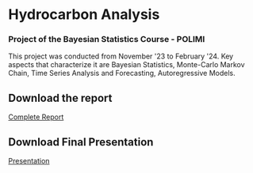 # Hydrocarbon Analysis
### Project of the Bayesian Statistics Course - POLIMI

This project was conducted from November '23 to February '24. Key aspects that characterize it are Bayesian Statistics, Monte-Carlo Markov Chain, Time Series Analysis and Forecasting, Autoregressive Models.

## Download the report
[Complete Report](./Report.pdf)

## Download Final Presentation

[Presentation](./final_pres_Bayes.pdf)
